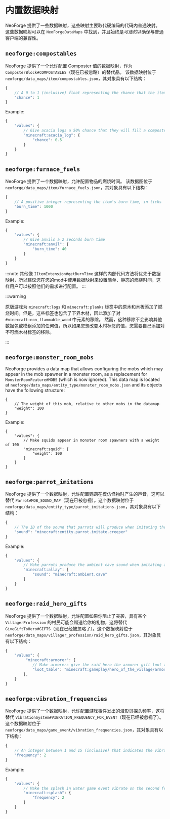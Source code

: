 # 内置数据映射

NeoForge 提供了一些数据映射，这些映射主要取代硬编码的代码内普通映射。
这些数据映射可以在 `NeoForgeDataMaps` 中找到，并且始终是*可选的*以确保与普通客户端的兼容性。

## `neoforge:compostables`

NeoForge 提供了一个允许配置 Composter 值的数据映射，作为`ComposterBlock#COMPOSTABLES`（现在已被忽略）的替代品。
该数据映射位于`neoforge/data_maps/item/compostables.json`，其对象具有以下结构：

```js
{
    // A 0 to 1 (inclusive) float representing the chance that the item will update the level of the composter
    "chance": 1
}
```

Example:

```js
{
    "values": {
        // Give acacia logs a 50% chance that they will fill a composter
        "minecraft:acacia_log": {
            "chance": 0.5
        }
    }
}
```

## `neoforge:furnace_fuels`

NeoForge 提供了一个数据映射，允许配置物品的燃烧时间。
该数据图位于`neoforge/data_maps/item/furnace_fuels.json`，其对象具有以下结构：

```js
{
    // A positive integer representing the item's burn time, in ticks
    "burn_time": 1000
}
```

Example:

```js
{
    "values": {
        // Give anvils a 2 seconds burn time
        "minecraft:anvil": {
            "burn_time": 40
        }
    }
}
```

:::note
其他像 `IItemExtension#getBurnTime` 这样的内部代码方法将优先于数据映射，所以建议您在您的mod中使用数据映射来设置简单、静态的燃烧时间，这样用户可以按照他们的需求进行配置。
:::

:::warning

原版游戏为 `minecraft:logs` 和 `minecraft:planks` 标签中的原木和木板添加了燃烧时间。但是，这些标签也包含了下界木材，因此添加了对 `#minecraft:non_flammable_wood` 中元素的移除。 然而，这种移除不会影响其他数据包或模组添加的任何值，所以如果您想改变木材标签的值，您需要自己添加对不可燃木材标签的移除。 

:::

## `neoforge:monster_room_mobs`

NeoForge provides a data map that allows configuring the mobs which may appear in the mob spawner in a monster room, as a replacement for `MonsterRoomFeature#MOBS` (which is now ignored). This data map is located at `neoforge/data_maps/entity_type/monster_room_mobs.json` and its objects have the following structure:

```json5
{
    // The weight of this mob, relative to other mobs in the datamap
    "weight": 100
}
```

Example:

```json5
{
    "values": {
        // Make squids appear in monster room spawners with a weight of 100
        "minecraft:squid": {
            "weight": 100
        }
    }
}
```

## `neoforge:parrot_imitations`

NeoForge 提供了一个数据映射，允许配置鹦鹉在模仿怪物时产生的声音，这可以替代 `Parrot#MOB_SOUND_MAP`（现在已被忽视）。这个数据映射位于 `neoforge/data_maps/entity_type/parrot_imitations.json`，其对象具有以下结构：

```js
{
    // The ID of the sound that parrots will produce when imitating the mob
    "sound": "minecraft:entity.parrot.imitate.creeper"
}
```

Example:

```js
{
    "values": {
        // Make parrots produce the ambient cave sound when imitating allays
        "minecraft:allay": {
            "sound": "minecraft:ambient.cave"
        }
    }
}
```

## `neoforge:raid_hero_gifts`

NeoForge 提供了一个数据映射，允许配置如果你阻止了突袭，具有某个 `VillagerProfession` 的村民可能会赠送给你的礼物，这将替代 `GiveGiftToHero#GIFTS`（现在已经被忽略了）。这个数据映射位于 `neoforge/data_maps/villager_profession/raid_hero_gifts.json`，其对象具有以下结构：

```js
{
    "values": {
         "minecraft:armorer": {
            // Make armorers give the raid hero the armorer gift loot table
            "loot_table": "minecraft:gameplay/hero_of_the_village/armorer_gift"
        },
    }
}
```

## `neoforge:vibration_frequencies`

NeoForge 提供了一个数据映射，允许配置游戏事件发出的潜影贝探头频率，这将替代 `VibrationSystem#VIBRATION_FREQUENCY_FOR_EVENT`（现在已经被忽视了）。这个数据映射位于 `neoforge/data_maps/game_event/vibration_frequencies.json`，其对象具有以下结构：

```js
{
    // An integer between 1 and 15 (inclusive) that indicates the vibration frequency of the event
    "frequency": 2
}
```

Example:

```js
{
    "values": {
        // Make the splash in water game event vibrate on the second frequency
        "minecraft:splash": {
            "frequency": 2
        }
    }
}
```

